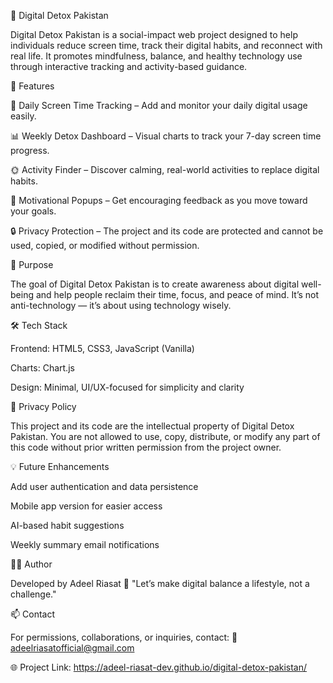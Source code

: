 🌿 Digital Detox Pakistan

Digital Detox Pakistan is a social-impact web project designed to help individuals reduce screen time, track their digital habits, and reconnect with real life. It promotes mindfulness, balance, and healthy technology use through interactive tracking and activity-based guidance.

🚀 Features

📱 Daily Screen Time Tracking – Add and monitor your daily digital usage easily.

📊 Weekly Detox Dashboard – Visual charts to track your 7-day screen time progress.

🌞 Activity Finder – Discover calming, real-world activities to replace digital habits.

🧘 Motivational Popups – Get encouraging feedback as you move toward your goals.

🔒 Privacy Protection – The project and its code are protected and cannot be used, copied, or modified without permission.

🧠 Purpose

The goal of Digital Detox Pakistan is to create awareness about digital well-being and help people reclaim their time, focus, and peace of mind. It’s not anti-technology — it’s about using technology wisely.

🛠️ Tech Stack

Frontend: HTML5, CSS3, JavaScript (Vanilla)

Charts: Chart.js

Design: Minimal, UI/UX-focused for simplicity and clarity

📄 Privacy Policy

This project and its code are the intellectual property of Digital Detox Pakistan.
You are not allowed to use, copy, distribute, or modify any part of this code without prior written permission from the project owner.

💡 Future Enhancements

Add user authentication and data persistence

Mobile app version for easier access

AI-based habit suggestions

Weekly summary email notifications

👨‍💻 Author

Developed by Adeel Riasat
💬 "Let’s make digital balance a lifestyle, not a challenge."

📫 Contact

For permissions, collaborations, or inquiries, contact:
📧 adeelriasatofficial@gmail.com

🌐 Project Link: https://adeel-riasat-dev.github.io/digital-detox-pakistan/

